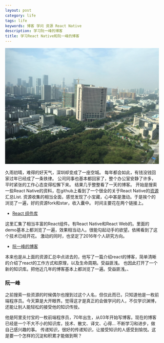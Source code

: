 ```yaml
---
layout: post
category: life
tags: life
keywords: 博客 学问 资源 React Native
description: 学习阮一峰的博客
title: 学习React Native和阮一峰的博客
---
```


![img](/images/sun_air_01.png)

久雨初晴，难得的好天气，深圳却变成了一座空城。
每年都会如此，有钱没钱回家过年已经成了一条铁律。
公司同事也基本都回家了，整个办公室安静了许多，平时紧张的工作心态变得松懈下来。
结果几乎整整看了一天的博客。
开始是搜索一些React Native的资料，在github上看到了一个很全的关于React Native的[资源](https://github.com/vicent900527/react-native-guide)汇总List.
资源收集的相当全面，感觉发现了小宝藏，心中甚是激动。于是挨个的浏览了一遍，好的资源fork和star，收入囊中。
时间主要花在两个链接上。

* [React 组件库](https://react.parts/native)

这里汇集了相当丰富的React组件。有React Native和React Web的。里面的demo基本上都浏览了一遍，效果相当动人。很能勾起动手的欲望。依稀看到了这个技术已经开花。
激动的同时，也坚定了2016年个人研究方向。


* [阮一峰的博客](http://www.ruanyifeng.com/blog/)

本来也是从上面的资源汇总中点进去的，他写了一篇介绍react的博客，简单清晰的介绍了react的工作方式和原理，以及生命周期。受益匪浅。
也因此打开了一个新的知识库。把他近几年的博客基本上都浏览了一遍。受益匪浅。、

### 阮一峰

之前搜索一些资源的时候偶尔也搜到过这个人名，但仅此而已，只知道他是一枚前端程序员。今天算是大开眼界。觉得这才是真正的会做学问的人，不仅学识渊博，还能让别人能轻松的接受他的知识传授。

他是阿里支付宝的一枚前端程序员，70年出生，从03年开始写博客。现在的博客已经是一个不大不小的知识库，技术、散文、译文、心得...
不断学习和进步，做自己感兴趣的事。
传递知识，很好的传递知识，让接受知识的人感受到愉悦。这是要一个怎样的沉淀和积累才能做到啊？


